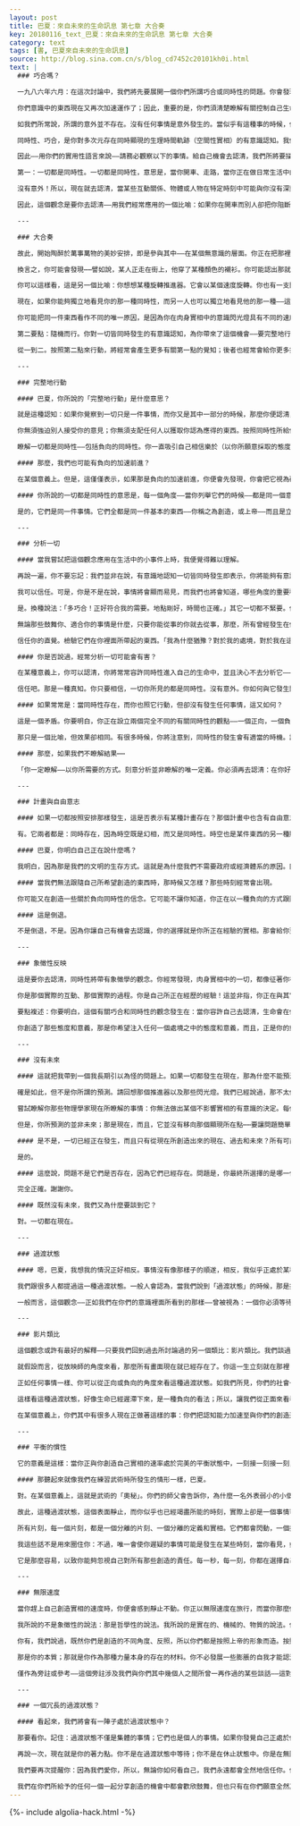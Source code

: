```yaml
---
layout: post
title: 巴夏：來自未來的生命訊息 第七章 大合奏
key: 20180116_text_巴夏：來自未來的生命訊息 第七章 大合奏
category: text
tags: [書, 巴夏來自未來的生命訊息]
source: http://blog.sina.com.cn/s/blog_cd7452c20101kh0i.html
text: |
  ### 巧合嗎？

  一九八六年六月：在這次討論中，我們將先要展開一個你們所謂巧合或同時性的問題。你會發現，我們在討論內容中，所加以特別說明的東西，將會是某種簡化版本，它所根據的觀念和瞭解，將與那些可讓你的生命得以發揮功用的機制相關。

  你們意識中的東西現在又再次加速運作了；因此，重要的是，你們須清楚瞭解有關控制自己生命的事情。我們將討論某些有關同時性觀念的例子，並且以一種十分簡化、直率的態度，來準確地勾勒、描繪、界定你將如何地利用自己對這個觀念的瞭解，來認清你是、而且一直都是在主導著自己的人生。

  如我們所常說，所謂的意外並不存在。沒有任何事情是意外發生的。當似乎有這種事的時候，你所看到的其實是一些重疊事件——巧合——這些事件刻畫並界定了你所選擇的模式和道路。現在我們將要這樣地界定同時性，並且進一步加以清晰地描述。

  同時性、巧合，是你對多次元存在同時顯現的生理時間軌跡（空間性實相）的有意識認知。我們將會——通過你日常生活的例子——指出以下的觀念：這種同時性，是你對所有事件、物體、關係、觀點、認知以及互動作用的有意識認知——這全都只是一件事情。你所經驗的每一件事物、你在自己的實相中所創造的每一項變異，全都是不同角度下的同一件事情。這同一件事情正同時顯現為一個含有多種事情的幻相。所有事情即是一件事情——一切即一。

  因此——用你們的實用性語言來說——請務必觀察以下的事情。給自己機會去認清，我們所將要描述的是，為了有意識地去瞭解你是自己生命的主宰，你需要做的只有兩件事情，而那就夠了。我們將會把截至目前為止與你們所討論過的所有事情—意識形態、信念、情緒、思想、認知、觀點、互動等——提煉為兩個觀念，你可以把它們當作一個機制來加以利用，藉以認清自己掌有創造自己實相的主宰權。兩件事情，十分簡單：一、二。

  第一：一切都是同時性。一切都是同時性，意思是，當你開車、走路，當你正在做日常生活中的任何事情時。記住：每一件物體、每一個人物、每一個聲音、每一項互動、街上的每一個爆裂聲、樹上的每一片葉、樹葉的數目和色澤——一切都有一個原因。沒有意外。

  沒有意外！所以，現在就去認清，當某些互動關係、物體或人物在特定時刻中可能與你沒有深刻的直接關係時，那並不表示，它們的存在就沒有任何理由。它們對走在你前面或落在你後面的人來說可能有更大的意義，但因為你也在那裡，你便扮演了那個願意與別人一同行動或互動的部分。而且，就它們與正在發生的事情的關係而言，它們的重要程度會因你的存在而提高，就像你的重要程度會因它們的存在而加強一樣。

  因此，這個觀念是要你去認清——用我們經常應用的一個比喻：如果你在開車而別人卻把你阻斷，或交通堵塞了，如果你正處於某個你通常會視為負向的境況，那麼你要認清——再說一次——沒有任何事情是意外發生的，沒有！每一件事——例如，你遇到交通堵塞時，你前後的那部車，無論它在前面或後面多遠的地方，它的顏色，或陽光照在它上面的樣子——沒有一件事是意外！一件也沒有！

  ---

  ### 大合奏

  故此，開始陶醉於萬事萬物的美妙安排，即是參與其中——在某個無意識的層面。你正在把那裡的每一粒沙、每一顆原子都納入自己的生命中。一切！毫無例外。一個也沒有。在這個一切皆從不同角度所同時體驗的同一件事情的觀念中，這所有事情都是其中的一部分。這只是一個事件。有關重要程度的想法，只是要你認清自己如何與這個事件發生關聯。

  換言之，你可能會發現⋯⋯譬如說，某人正走在街上，他穿了某種顏色的襯衫。你可能認出那就是同時性；你知道有一個原因。你可以探討事情與你的關係，並且發現，它在那一刻並不帶有任何對你顯得重要的意義。走在你身後的那個人可能會發現更大的意義，但那僅僅表示，你已明白，你並非意外地出現在那裡。因為，就另一人而言，你也是整個經驗的強化的一部分。這就是我們所說的重要程度。

  你可以這樣看，這是另一個比喻：你想想某種旋轉推進器。它會以某個速度旋轉。你也有一支閃光燈。如果你身在暗房中，如果那個推進器正在轉動，如果你的閃光燈跟別人的閃光燈一同與推進器的旋轉同時作用，那麼當你決定開啟閃光燈的時候，它就開始閃起來，一閃，一閃⋯⋯每次你想開啟它，那就是你看見這個推進器的第一個位置。因為你的燈光與推進器的轉動同時發生，所以，那便是你看見推進器的唯一位置。

  現在，如果你能夠獨立地看見你的那一種同時性，而另一人也可以獨立地看見他的那一種——這樣，你們的閃光燈便不會相撞，這是另一種說法——那麼，他將會是從不同的位置來觀察同一個推進器。同一個推進器，角度卻全然不同。這同一個事件，看起來完全不同的原因，只是因為每個人的閃光燈都具有不同的速度和計時而已。所有事情都是同一件事情！

  你可能把同一件東西看作不同的唯一原因，是因為你在肉身實相中的意識閃光燈具有不同的速度和計時。一切即一；這是第一要點。一切都是同時性；一切都有存在的原因。

  第二要點：隨機而行。你對一切皆同時發生的有意識認知，為你帶來了這個機會——要完整地行動。你要按照同時性所帶給你的機會來行動；這就是你所必須做的。一、認清一切都是同時性。二、完整地按此而行。要創造你所渴望的生命，你所需做的就是這兩個觀念。就是這樣。結束。對於肉身實相來說，這已經是一切：一切都是同時性；照它那樣行動。要與你對一切存在——當它表現為肉身實相時——的有意識瞭解處於完全和諧的共振之中，這已經是一切所需的了。

  從一到二。按照第二點來行動，將經常會產生更多有關第一點的覺知；後者也經常會給你更多按照第二點來行動的機會。它們是自我延續的。一孕育了二，再孕育了一，再孕育二，一直加速，以至於無限。

  ---

  ### 完整地行動

  #### 巴夏，你所說的「完整地行動」是什麼意思？

  就是這種認知：如果你覺察到一切只是一件事情，而你又是其中一部分的時候，那麼你便認清，你已經擁有一切所需，可以成為任何自己所想要成為的，而且不必把自己強加於別人身上。完整：統一的、整合的。溶合。一。整體。

  你無須強迫別人接受你的意見；你無須支配任何人以獲取你認為應得的東西。按照同時性所給你的機會來行動，完整地行動，知道你已擁有如此行動所需要的完整，完全以你所需要的方式來獲取你確實的需要。你毋須依賴任何人來為你做，或強迫別人這樣做。完整地按照你所創造的機會來行動，這樣將會把第一點永遠延續下去。永遠。因為你——透過與一切存在、同時性相一致的行動——將永遠有意識地保持與它的連結。不完整的行動會把你分隔並中止第一、二點之間的過程，這樣便無法讓行動產生對同時性的有意識覺察。

  瞭解一切都是同時性——包括負向的同時性。你一直吸引自己相信樂於（以你所願意採取的態度）去依循的那些觀念。負向的事件仍然沒有遠離同時性，因為它們實現了你的負向信念。你正以那種態度行動。我們要說的是，帶著正向態度的完整行動，將永遠可以有意識地維持那個連結。這個行動將可以讓你把這項連結視為加速前進，而不是停滯不動。

  #### 那麼，我們也可能有負向的加速前進？

  在某個意義上。但是，這僅僅表示，如果那是負向的加速前進，你便會先發現，你會把它視為破壞，並且會看到它帶著那種形式。它可能也不會容許你去瞭解破壞的原因，只因為你已遠離了一切都是同時發生的事實。接著它便會導致一個問題：「這為什麼會發生在我身上？」於是它便創造了受害者。負向的同時性會創造受害者。故此，認清自己正在形成一項有意識的、正向的連結，而且，由於一旦認清它是什麼，你便知道自己仍控制著它，於是你便可以經由完整地按照它來行動而去選擇自己所喜歡的。就那樣而已。

  #### 你所說的一切都是同時性的意思是，每一個角度——當你列舉它們的時候——都是同一個意念的反映？

  是的，它們是同一件事情。它們全都是同一件基本的東西——你稱之為創造，或上帝——而且是立體的東西。每個角度即包含了一切；它們全都是一切。所有東西都是一切。每個分離的概念既是它自己、又是它反映這同一件事情的版本。如果你熟知同源生物的觀念，那麼你將瞭解，你身體中的每一個細胞都帶有關於整個身體的資訊。那就是我們所說的。每一項分離的概念都是同一件事情的不同顯現。因與果：同一個事件。

  ---

  ### 分析一切

  #### 當我嘗試把這個觀念應用在生活中的小事件上時，我便覺得難以理解。

  再說一遍，你不要忘記：我們並非在說，有意識地認知一切皆同時發生即表示，你將能夠有意識地分析並瞭解每一個角度。這不是重點。重點是要去認清，對你而言，某些角度——如我們所曾說——將會具有各種程度的相對重要性。對於那些不具有高度重要性的角度，你不會形成某種有意識的、分析性的認知。這也是信任問題。

  我可以信任。可是，你是不是在說，事情將會顯而易見，而我們也將會知道，哪些角度的重要程度最高？

  是。換種說法：「多巧合！正好符合我的需要。地點剛好，時間也正確。」其它一切都不緊要。似乎是，相同境況的另一種變化將會對某人顯得重要——雖然於你卻不一定要緊。可是，這只是同一件事。重點不是要具備有意識的認知；重點是要那樣行動，好像你知道，現在發生的就是同時性，而那突顯的就是你所需要知道的。在你需要知道它時，那情形是怎樣，就是怎樣。

  無論那些鼓舞你、適合你的事情是什麼，只要你能從事的你就去從事，那麼，所有曾經發生在你生命中的事情都會各如其份並且顯出意義來。你將會在反省的時候領略到它們的意義。你有很多次不想知道它們的意義，直至後來，你自發地經歷了那個境況，以一種自然的方式發現了你所想要發現的，並且瞭解到，為什麼那些事情會那樣發生。可是，如果你深信它們的發生都有一個原因——你的原因——並且以那個正向的方式來利用它們，那麼，你遲早都會發現，它們過去曾如何地以一種正向的方式來為你服務。

  信任你的直覺。檢驗它們在你裡面所帶起的東西。「我為什麼猶豫？對於我的處境，對於我在這項共同創造中所擔負的部分，我所真正相信的是什麼？我具有什麼信念？這種猶豫讓我在自己以及別人的裡面看到一些什麼？」你學習一切可以學到的有關它的東西；應用它，那個顯而易見的選擇自會適當就位。接著就照它行動。

  #### 你是否說過，經常分析一切可能會有害？

  在某種意義上，你可以認清，你將常常容許同時性進入自己的生命中，並且決心不去分析它——因為分析它可能無法讓你經歷那種經驗，你將會又再把它分割為小塊，而不是讓它成為一個整體。

  信任吧。那是一種真知。你只要相信，一切你所見的都是同時性。沒有意外。你如何與它發生關聯正是你所需要的。簡單又明白。不過如此。

  #### 如果常常是：當同時性存在，而你也照它行動，但卻沒有發生任何事情，這又如何？

  這是一個矛盾。你要明白，你正在設立兩個完全不同的有關同時性的觀點——一個正向，一個負向。須知道，它將永遠會以任何需要的方式來顯現。再說一次，它不一定是易於覺察的，好讓你可以利用它所顯現的樣子。因為，假如你必定覺察到某些意念，你可能便無法移向它們；你可能會固著在這個機制上。這就好像，你忽然——分析性地——沉迷於那個擁有駕車能力的概念，但卻忘記了如何進入車中開——因為你太固著了，「嗯，這一小塊它與那一塊的關係怎樣？它與這個的關係怎樣——怎樣，怎樣，怎樣⋯⋯？」

  那只是一個比喻，但效果卻相同。有很多時候，你將注意到，同時性的發生會有適當的時機。說「那不應該發生」是一種宣判。你把期待放在你認為它應當如何發生的方式上面。那就沒有讓它成為同時性。同時性是什麼就是什麼，是什麼樣子就是什麼樣子。不是「嗯，它本來應該這樣。它沒有發生。我沒有看到我所期待⋯⋯本來應該發生的。」

  #### 那麼，如果我們不瞭解結果⋯⋯

  「你一定瞭解——以你所需要的方式。刻意分析並非瞭解的唯一定義。你必須再去認清：在你好像一切皆同時性那樣地行動的那一個瞬間，它便會變得更為清楚。

  ---

  ### 計畫與自由意志

  #### 如果一切都按照安排那樣發生，這是否表示有某種計畫存在？那個計畫中也含有自由意志嗎？

  有。它兩者都是：同時存在，因為時空既是幻相，而又是同時性。時空也是某件東西的另一種顯現；一切都發生在現在。一切都發生在這裡，只是缺少一個更好的名稱而已。

  #### 巴夏，你明白自己正在說什麼嗎？

  我明白，因為那是我們的文明的生存方式。這就是為什麼我們不需要政府或經濟體系的原因。同時性會一直讓我們知道，我們正在與他們產生互動的那些存有，就已經符合我們的需要，而我們也正在與他們分享彼此的服務。而且，他們也在分享我們在那一刻所唯一需要的服務。

  #### 當我們無法跟隨自己所希望創造的東西時，那時候又怎樣？那些時刻經常會出現。

  你可能又在創造一些關於負向同時性的信念。它可能不讓你知道，你正在以一種負向的方式跟隨著它。是這樣子：如果你的行為不是根據自己的天性，不是根據你所知道的、對你而言是真實的東西，那麼你所說的不過是，你有一項信念，認為如果不跟隨天性，你便會創造一個實相，它將迫使你去認清，那就是你現在所正在做的——在你的社會裡，這時常會以某個負向的實相來顯現。換一種說法：「我沒有跟從自己的感覺。故此我發現，我仍然討厭自己的工作，討厭這個，討厭那個。」你會一直強化自己的選擇。

  #### 這是倒退。

  不是倒退，不是。因為你讓自己有機會去認識，你的選擇就是你所正在經驗的實相。那會給你更多機會，讓你去認清，如果你重新界定自己的選擇，那便是你所將會經驗的實相——既然你現在就無瑕地經歷著你相信會經歷的實相。

  ---

  ### 象徵性反映

  這是要你去認清，同時性將帶有象徵學的觀念。你經常發現，肉身實相中的一切，都像征著你在自己存有中，所正在創造的那種實際的互動、那種基本的能量交換。只要是處在肉身實相中，你就會一直創造一個可辨認的象徵，去向你反映那個進行著的意念。既然你已經把肉身實相創造為某種外在的東西，那麼你要瞭解，你在肉身實相中所看見的一切，都是那些多多少少實際發生在你裡面的過程，和互動的象徵性生理延伸。不是真的在你的外面，而是在你裡面。

  你是那個實際的互動、那個實際的過程。你是自己所正在經歷的經驗！這並非指，你正在與其它意識產生互動，而是，任何一個你所想像正與他發生互動的人——任何一個象徵性經驗中——一般而言都是你在肉身實相中所唯一看見的事物。那是你對那個正在與你互動的個體的自創版本，而你也正在以特定態度——一種必要的態度——來創造那個互動。那種態度包含了你所需要的任何特點，讓你在別人的裡面看見一些你需要看見的、反映你自己的事情。於是，在那個互動中，你經常可以瞭解，你是在處理自己意識的不同層面。

  要點複述：你要明白，這個有關巧合和同時性的觀念發生在：當你容許自己去認清，生命會在你允許時發揮它的功用；你所引入自己生命中的一切，正是你相信自己的生命應是什麼樣子的結果；而你也只能吸引與你相等的波動；於是，同時性——無論它以正方或負向的方式顯現在你的生命中——就只可以反映你所相信的自己的實相。

  你創造了那些態度和意義，那是你希望注入任何一個處境之中的態度和意義，而且，正是你的態度決定了哪些結果將會顯現在你的生理實相中。你要相信，任何出現在你肉身生命中的事物，都像征著你所選擇成為的道路。接受它，把它視作某些可以同步地為你服務的事物，而不要假設，它在基本上就會自動地成為負向。那麼，你將容許自己——藉著瞭解自己所創造或引入生命中的每一個情境，都有助於自己所選擇成為的道路——正以正向的方式來利用任何一個基本上是中性的情境。因此，一旦你採納這個想法、觀點和態度，認為所有情境都可以被視作正向情境，而且可以在人生中創造出正向的效果，那麼，你就瞭解自己如何與我們所說的整體多元宇宙發生關聯。

  ---

  ### 沒有未來

  #### 這就把我帶到一個我長期引以為怪的問題上。如果一切都發生在現在，那為什麼不能預測未來？

  確是如此，但不是你所謂的預測。請回想那個推進器以及那些閃光燈。我們已經說過，那不太像是預測未來；那比較像，你在現在就感知到那個最可能發生的能量，因為它在背後隱藏著最大程度的能量。當作出那種感知或預測的時候，那支閃光燈就在那個特別裝置上。預知的本身可能會改變閃光燈的裝置。

  嘗試瞭解你那些物理學家現在所瞭解的事情：你無法做出某個不影響實相的有意識的決定。每個思想都會改變你心中的實相。因此，所謂預測，只是感知到那個在做出預測時最可能顯現的能量而已。預測本身即可以改變那個能量。無論如何，假如被感知的東西背後帶有巨大的能量，它便不可能改變。

  但是，你所預測的並非未來；那是現在，而且，它並沒有移向那個顯現所在點⋯⋯要讓問題簡單一些。過去、現在和未來，這三者全都只是現在。你可以這樣理解：想想那個無線電波的比喻——你從那裡學到可以收聽不同節目的觀念。僅因為同一時間內只可以從喇叭聽到一個節目，並不表示其它節目不存在。你也可以預測，如果你調整頻率，你便可以收聽另一個節目。那就是預測。不過，因為你覺察到那個節目早已存在，你才可以這樣預測。這是同樣的道理。

  #### 是不是，一切已經正在發生，而且只有從現在所創造出來的現在、過去和未來？所有可能的、無數的未來是不是現在即已經存在？

  是的。

  #### 這麼說，問題不是它們是否存在，因為它們已經存在。問題是，你最終所選擇的是哪一個？

  完全正確。謝謝你。

  #### 既然沒有未來，我們又為什麼要談到它？

  對。一切都在現在。

  ---

  ### 過渡狀態

  #### 嗯，巴夏，我想我的情況正好相反。事情沒有像那樣子的順遂，相反，我似乎正處於某種靜止狀態。我不知道要往哪個方向走：我感到失落。

  我們跟很多人都提過這一種過渡狀態。一般人會認為，當我們說到「過渡狀態」的時候，那是指某些時間，你似乎正在漂浮、僵持不動，沒有一個特別明顯的方向。你不一定需要特殊的動力或誘因，才能往任何一個方向移動。為了某種原因，你似乎處於一個靜止狀態，而且探測不出任何原因。有時候，你甚至不想知道。可是，過渡狀態有一個更為精確、就某種意義而言也更為深刻的意義，那是我們正要與你分享的。

  一般而言，這個觀念——正如我們在你們的意識裡面所看到的那樣——曾被視為：一個你必須等待某些事情發生的狀態。能夠做的，你已經做了，現在已沒有什麼可做。你正漂浮在一種過渡狀態中，看看你已經樹立的一切，會不會出現什麼結果。在某種意義上，你正在靠岸航行。這都是真實的界定，但沒有觸及那個本質、那個機制和結構，指出這份等待到底是什麼。

  ---

  ### 影片類比

  這個觀念或許有最好的解釋——只要我們回到過去所討論過的另一個類比：影片類比。我們談過一個觀念，就是，時間中的不同片刻都是——如你們的科學家所說——分離的量：每一個片刻都是它自身的此刻的宇宙，到了下一個片刻，它已經是一個完全不同的實相了，任何時刻，無論你決定自己是什麼，都將決定下一刻會被塑造成什麼樣於——在某個意義上即是決定你將如何經驗下一刻。一個片刻不一定與下一個片刻相連。直至你把那個必然有從一刻到另一刻的連續性的觀念，附加在那些畫面以及整套影片的上面。我們已經說過，你這一生以及很多很多世，就像一套影片一樣：一次一張，一次一個人世。在線形時間裡面，它們似乎是一張接一張，可是那只是你肉身實相的本質罷了。

  就假設而言，從放映師的角度來看，那麼所有畫面現在就已經存在了。你這一生立刻就在那裡；你的每一世，所有的畫面，立刻就在那裡。就那個假設性的放映師——他就是你的高層次自我、你的超靈——而言，任何畫面都可以在任何時刻以任何順序來觀看，儘管你認為必須依照線形時間來看。那不一定是從A到B到C⋯⋯

  正如任何事情一樣、你可以從正向或負向的角度來看這種過渡狀態。如我們所見，你們的社會一般都從負面來詮釋這個狀態——這不是什麼譭謗。這種負面的看法就像這樣：假定說，你正在觀看自己的一生，好像那是一套投影機上的影片，正在以一定速度投射在銀幕上一樣。當很多人談到那個「似乎沒有事情發生的靜止過渡狀態的時候，你通常會認為，那是由於影片不知怎麼慢了下來，進入一種停滯的狀態，突然間，你的目光就停留在某個畫面上。你也不知道，影片在什麼時候才會再次啟動。

  這樣看這種過渡狀態，好像生命已經遲滯下來，是一種負向的看法；所以，讓我們從正面來看看吧。你也會看到相同的效果——焦點會停留在這一刻的上面——如果你在影片仍然高速進行的時候就領悟到這一點，那麼你就已在加速前進了。你欣賞畫面的能力已經增加，並且已經趕上了影片放映的速度。你現在就跟影片一樣快。這與前面的閃光觀測裝置的效果相像。你們有很多人都看過一種效果：當某些物體，例如：往下潑落的水，正在移動的時候，加果你安裝一支閃光燈投射在它上面，那麼，你將可以凍結那個動態，使到一顆墜落的水滴似乎就在你的面前懸掛莊空中一樣。

  在某個意義上，你們其中有很多人現在正做著這樣的事：你們把認知能力加速至與你們的創造速度相當。於是，事情似乎就靜止不動；它們似乎已經遲緩下來，而且沒有事情發生。但你要瞭解，你如何看這種情形會有十分深刻的差別。如果你的看法是，好像生命已經減緩，那套影片已經減緩，那麼你通常都會等候某些事情發生，而且不會採取行動，不會移入生命中。儘管如此，倘若你明白，事情似乎停滯不動的唯一原因是，因為你已經趕上了自己的創造速度，那麼你便能夠瞭解，那個觀點現在已經變成一個著力點——你正好與你創造自己實相的速度處於完美的平衡狀態中。

  ---

  ### 平衡的慣性

  它的意義是這樣：當你正與你創造自己實相的速率處於完美的平衡狀態中，一刻接一刻接一刻，那麼這表示，環繞你的一切正以相同的速率在運動。慣性已獲得平衡，故此一切都具備相等的能力，可以被你按照自己所喜歡的方向來推動。它們的速度都相當；你們都以互相平行、同步的方式在運動。所以也沒有任何需要去克服的巨大慣性。你們的動態，相對於彼此而言——你和你生命中的事件——都以相同的步伐在進行，而你也可以輕柔地把它們推向任何一個你所想去的方向。

  #### 那聽起來就像我們在練習武術時所發生的情形一樣，巴夏。

  對。在某個意義上，這就是武術的「奧秘」。你們的師父會告訴你，為什麼一名外表弱小的小個子卻可以隨意帶動一個比他強壯的大塊頭，原因是，在某一刻中，當那個大塊頭正在向小個子移動的時候，小個子就跟上大塊頭的速度。在那一刻中，他們在慣性運動中剛好完全相等。相對於彼此而言，他們都沒有在移動。故此，小個子很輕易地就可以任意帶動那個大塊頭。既然一切都以相同的速度在運動，因此便沒有任何需要克服的動力或質量，而且，這些事物也可以按照它們所想要的方式來互相影響。

  故此，這種過渡狀態，這個表面靜止，而你似乎也已經竭盡所能的時刻，實際上卻是一個事情可能發生得最奇妙、最快速的時刻。事情似乎沒有發生的唯一原因是：因為你只是在那裡站著，等待著某些事情發生。你可以從這個觀點來看待這種過渡狀態：確實看到你的著力點。你要瞭解，你正在調整那個速度——就是你的意識正按照它而創造你那些實相片刻的速度——並且使它與同時性一致。

  所有片刻，每一個片刻，都是一個分離的片刻、一個分離的定義和實相。它們都會閃動，一個接一個，速度驚人——那麼快速，以致你的肉身實相看起來就像一個沒有分割的時間連續體。可是它不是；它只是分離的片刻、分離的定義。當你發覺自己正漂浮在那種過渡狀態中的時候，你便在那個著力點上，可以容許你的實相中的任何因素、任何事件，以你所選擇的格調向你所選擇的方向移動。當到達那個點上的時候，你只須按照選擇方向來行動，如同你就是自己所喜歡的實相的代表。如此，你生命中的事情將立刻適當就位；它們將同步發生。

  我這些話不是用來圈住你：不過，唯一會使你遲疑的事情可能是發生在某些時刻，當你看見，如果你正處於那種很輕易就可以創造自己想要的實相的狀態裡面，某些人可能便會害怕你終於明白自己可以擁有的那種力量，並且會略為退縮——因為，你在那一刻將恍然大悟，知道自己其實是多麼具有力量。創造自己日復一日的實相，這就是你的第二天性。你在從事這件事情的時候，由於擁有那麼強大的力量，以致能夠忘記，你就是那個經驗性實相的創造者。對你來說，事情就那麼容易⋯⋯

  它是那麼容易，以致你能夠忽視自己對所有那些創造的責任。每一秒，每一刻，你都在選擇自己所相信在那一刻中最可能顯現的實相——每一刻都如此。你就是那麼的具有力量。

  ---

  ### 無限速度

  當你趕上自己創造實相的速度時，你便會感到靜止不動。你正以無限速度在旅行，而當你那麼做的時候，你就立即無所不在。當你立即無所不在的時候，你似乎就完全靜止。唯一可以感知到那個運動的方法，是當你在自己的實相以及你所謂另一個實相之間，擁有某種相對尺度的時候。如果你知道，所有的實相、所有的事件和創造都與你相等，因為它們都來自你——當你讓它們全體都達致那個平衡的時候，你們便全都落在相同的速度上了。沒有任何東西正移動得較快，也沒有任何東西正移動得較慢。你可以毫不費力地把這些片斷四處移動，因為它們都在滑行。你們全體合起來只是一個事件、一個意念，而你也可以真的把所有自己生命中的事件視為自我的延伸。

  我所說的不是象徵性的說法：那是哲學性的說法。我所說的是實在的、機械的、物質的說法。你就是自己的實相的創造者。你所謂的過渡狀態就是你的著力點；它就活在現在、此時。容我打個譬喻，你距離擁有所想一切之間大約就只有那麼遠（豎起彼此緊鄰的兩根手指）。你只要多走那麼一小步。當然，對於很多人而言——再說一遍，這不是對你設置陷阱——那一小步也是最困難的一步。你已經一再被教導：「這怎會那麼容易：我沒有那種力量。」

  你有，我們說過，既然你們是創造的不同角度、反照，所以你們都是按照上帝的形象而造。按照那個形象而造，即是成為上帝的一個迴響。你在那個意義上即具有那個力量。你是創造本身。你是上帝的夢想、上帝的手、一些工具，而創造中的一切存有也是。正如我一再對你說，你們——和我們——全都是創造在創生過程中表達它自己的不同方式。

  那是你的本質；那就是你作為那種力量本身的存在的材料。你不必發展一些膨脹的自我才能認清這一點。你可以與一切事物平衡，而同時又仍然知道，由於你與一切平衡，所以一切都是你的延伸，而且將按照你容許的方向運動⋯⋯因為你這麼說，因為那是你的工作。在某個意義上，作為無限的不同樣貌，你又被給於一個責任，去以任何你所想要的樣子來創造自己立即的實相。這就是為什麼你擁有自由意志的原因。

  僅作為旁註或參考——這個旁註涉及我們與你們其中幾個人之間所曾一再作過的某些談話——這對我們來說是相當矛盾的事：你們社會中有一些成員，他們堅持說，創造把自由意志灌輸到你們的裡面，但同時又尋求以它自己的意志來控制你們的生命。你擁有自由意志，而且可以創造任何你所希望的實相：那即是按照上帝的形象而造。按此而行，你將在地上擁有天國——保證兌現。

  ---

  ### 一個冗長的過渡狀態？

  #### 看起來，我們將會有一陣子處於過渡狀態中？

  那要看你。記住：過渡狀態不僅是集體的事情；它們也是個人的事情。如果你發覺自己正處於個人的過渡狀態裡面，那麼，在你能夠認清自己可以在那個整體泡沫或集體泡沫中存在的同時，你仍可以——作為一個個體——在那個整體泡沫中做很多事，這些事將讓它不必保持那個狀態那麼久，正如它可能已經佔據你那麼久一樣。

  再說一次，現在就是你的著力點。你不是在過渡狀態中等待；你不是在休止狀態中。你是在無限速度中。以你所選擇的方向移動，一切將自動地、同時地適當就位。在你個人的世界中，事情將會改變。只因為有一個集體過渡狀態，並不表示，現在你就無法在個人實相中擁有自己所渴望的一切。你越去創造你現在所希望活於其中的實相，你便越快成為所有人的活典範，讓他們知道，他們也可以集體地創造那一類型的實相。那將會使整個過程的速度加快。所以，這真的是視你而定；事情就掌握在你手中。記住：一個人就可以影響整個地球；你已經有很多次看過事情這樣發生了。

  我們要再次提醒你：因為我們愛你，所以，無論你如何看自己，我們永遠都會全然地信任你。你可以創造任何一種自己想要的實相——無論那是什麼實相，我們都會與你同在。不過，你所選擇的實相類型，將會完全決定我們能夠如何與你產生互動。當你認清，你可以互相幫助並且創造一個喜樂的實相時，你們便對我們打開了自己，給我們一個必要的邀請，好讓我們能夠與你們產生互動，並且攜手把彼此兩個種族溶合為一，讓它成為一個可以繼續以喜悅的方式來探索創造的巨大文明。這是沒有結束的——至少，我們幾千年來在幾千個曾經探索過創造的文明中，即未曾發現過任何結束，甚至連些微有關某個結束的暗示也從未被發現過。而且，就我們而言，它也永遠不會出現。

  我們在你們所給予的任何一個一起分享創造的機會中都會歡欣鼓舞，但也只有在你們願意全然真正成為自己的時候。因為，如果你們不願意，那麼，我們將不能與你們產生互動，而是與你們認為自己應當是什麼的那個想法，是與你們有關自己的那些幻相和迷妄產生互動。我們比較喜歡真正的東西；我們知道，真正的你們即是創造性的、自發性的、充滿愛心的、可以創造任何自己所想要的東西的存有。
---
```


{%- include algolia-hack.html -%}
